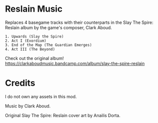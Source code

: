 # Reslain Music
Replaces 4 basegame tracks with their counterparts in the Slay The Spire: Reslain album by the game's composer, Clark Aboud.

    1. Upwards (Slay the Spire)
    2. Act I (Exordium)
    3. End of the Map (The Guardian Emerges)
    4. Act III (The Beyond)

Check out the original album! https://clarkaboudmusic.bandcamp.com/album/slay-the-spire-reslain
# Credits
I do not own any assets in this mod.

Music by Clark Aboud.

Original Slay The Spire: Reslain cover art by Anailis Dorta.
